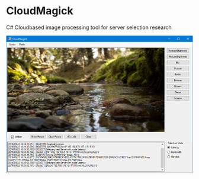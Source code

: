 # CloudMagick
C# Cloudbased image processing tool for server selection research

![Screenshot of GUI](https://github.com/Korndaweizen/CloudMagick/blob/master/cloudmagick_gui.PNG?raw=true)

